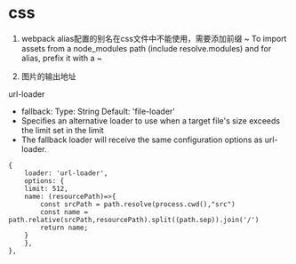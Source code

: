 # css
1. webpack alias配置的别名在css文件中不能使用，需要添加前缀 ~ 
To import assets from a node_modules path (include resolve.modules) and for alias, prefix it with a ~

2. 图片的输出地址

url-loader

* fallback:   Type: String Default: 'file-loader'
* Specifies an alternative loader to use when a target file's size exceeds the limit set in the limit
* The fallback loader will receive the same configuration options as url-loader.
```
{
    loader: 'url-loader',
    options: {
    limit: 512,
    name: (resourcePath)=>{
        const srcPath = path.resolve(process.cwd(),"src")
        const name = path.relative(srcPath,resourcePath).split((path.sep)).join('/')
        return name;
    }
    },
},
```